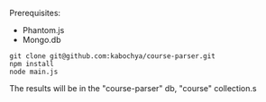 Prerequisites:

* Phantom.js
* Mongo.db

```
git clone git@github.com:kabochya/course-parser.git
npm install
node main.js
```

The results will be in the "course-parser" db, "course" collection.s


